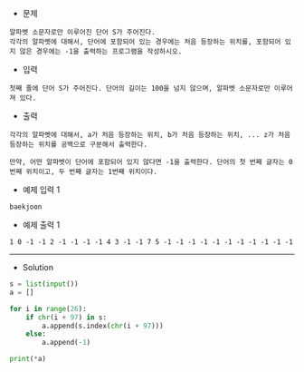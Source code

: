 - 문제

```
알파벳 소문자로만 이루어진 단어 S가 주어진다.
각각의 알파벳에 대해서, 단어에 포함되어 있는 경우에는 처음 등장하는 위치를, 포함되어 있지 않은 경우에는 -1을 출력하는 프로그램을 작성하시오.
```

- 입력

```
첫째 줄에 단어 S가 주어진다. 단어의 길이는 100을 넘지 않으며, 알파벳 소문자로만 이루어져 있다.
```

- 출력

```
각각의 알파벳에 대해서, a가 처음 등장하는 위치, b가 처음 등장하는 위치, ... z가 처음 등장하는 위치를 공백으로 구분해서 출력한다.

만약, 어떤 알파벳이 단어에 포함되어 있지 않다면 -1을 출력한다. 단어의 첫 번째 글자는 0번째 위치이고, 두 번째 글자는 1번째 위치이다.
```

- 예제 입력 1 

```
baekjoon
```

- 예제 출력 1 

```
1 0 -1 -1 2 -1 -1 -1 -1 4 3 -1 -1 7 5 -1 -1 -1 -1 -1 -1 -1 -1 -1 -1 -1
```

---

- Solution

```py
s = list(input())
a = []

for i in range(26):
    if chr(i + 97) in s:
        a.append(s.index(chr(i + 97)))
    else:
        a.append(-1)

print(*a)
```

